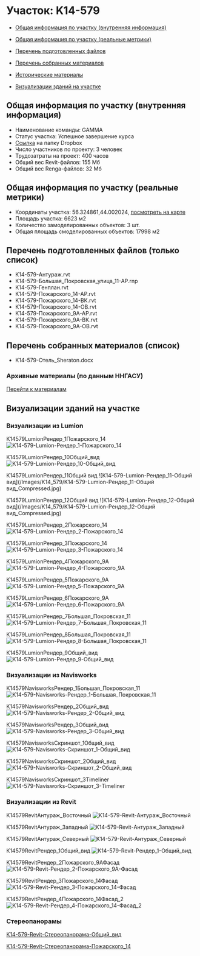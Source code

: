 # Участок: K14-579

* [Общая информация по участку (внутренняя информация)](#Chapter1)

* [Общая информация по участку (реальные метрики)](#Chapter2)

* [Перечень подготовленных файлов](#Chapter3)

* [Перечень собранных материалов](#Chapter4)

* [Исторические материалы](#Chapter5)

* [Визуализации зданий на участке](#Chapter6)

## <a id="Chapter1"></a> Общая информация по участку (внутренняя информация)
+ Наименование команды: GAMMA
+ Статус участка: Успешное завершение курса
+ [Ссылка](https://www.dropbox.com/sh/wvvgv1nw1iqred9/AAAGJ800qZCbQNEe8MVRVwvLa/K14_579?dl=0) на папку Dropbox
+ Число участников по проекту: 3 человек
+ Трудозатраты на проект: 400 часов
+ Общий вес Revit-файлов: 155 Мб
+ Общий вес Renga-файлов: 32 Мб
## <a id="Chapter2"></a> Общая информация по участку (реальные метрики)
+ Координаты участка: 56.324861,44.002024, [посмотреть на карте](https://yandex.ru/maps/47/nizhny-novgorod/?ll=44.002024%2C56.324861&z=19)
+ Площадь участка: 6623 м2
+ Количество замоделированных объектов: 3 шт.
+ Общая площадь смоделированных объектов: 17998 м2
## <a id="Chapter3"></a> Перечень подготовленных файлов (только список)
+ K14-579-Антураж.rvt
+ K14-579-Большая_Покровская_улица_11-АР.rnp
+ K14-579-Генплан.rvt
+ K14-579-Пожарского_14-АР.rvt
+ K14-579-Пожарского_14-ВК.rvt
+ K14-579-Пожарского_14-ОВ.rvt
+ K14-579-Пожарского_9А-АР.rvt
+ K14-579-Пожарского_9А-ВК.rvt
+ K14-579-Пожарского_9А-ОВ.rvt
## <a id="Chapter4"></a> Перечень собранных материалов (список)
+ K14-579-Отель_Sheraton.docx
### <a id="Chapter5"></a> Архивные материалы (по данным ННГАСУ)
[Перейти к материалам](/BuidingsInfo/fb0463b6-7493-4a01-8d1e-984ba7b69e70/About.md)
## <a id="Chapter6"></a> Визуализации зданий на участке
### Визуализации из Lumion
K14579LumionРендер_1Пожарского_14
![K14-579-Lumion-Рендер_1-Пожарского_14](/Images/K14_579/K14-579-Lumion-Рендер_1-Пожарского_14_Compressed.jpg)

K14579LumionРендер_10Общий_вид
![K14-579-Lumion-Рендер_10-Общий_вид](/Images/K14_579/K14-579-Lumion-Рендер_10-Общий_вид_Compressed.jpg)

K14579LumionРендер_11Общий вид
![K14-579-Lumion-Рендер_11-Общий вид](/Images/K14_579/K14-579-Lumion-Рендер_11-Общий вид_Compressed.jpg)

K14579LumionРендер_12Общий вид
![K14-579-Lumion-Рендер_12-Общий вид](/Images/K14_579/K14-579-Lumion-Рендер_12-Общий вид_Compressed.jpg)

K14579LumionРендер_2Пожарского_14
![K14-579-Lumion-Рендер_2-Пожарского_14](/Images/K14_579/K14-579-Lumion-Рендер_2-Пожарского_14_Compressed.jpg)

K14579LumionРендер_3Пожарского_14
![K14-579-Lumion-Рендер_3-Пожарского_14](/Images/K14_579/K14-579-Lumion-Рендер_3-Пожарского_14_Compressed.jpg)

K14579LumionРендер_4Пожарского_9А
![K14-579-Lumion-Рендер_4-Пожарского_9А](/Images/K14_579/K14-579-Lumion-Рендер_4-Пожарского_9А_Compressed.jpg)

K14579LumionРендер_5Пожарского_9А
![K14-579-Lumion-Рендер_5-Пожарского_9А](/Images/K14_579/K14-579-Lumion-Рендер_5-Пожарского_9А_Compressed.jpg)

K14579LumionРендер_6Пожарского_9А
![K14-579-Lumion-Рендер_6-Пожарского_9А](/Images/K14_579/K14-579-Lumion-Рендер_6-Пожарского_9А_Compressed.jpg)

K14579LumionРендер_7Большая_Покровская_11
![K14-579-Lumion-Рендер_7-Большая_Покровская_11](/Images/K14_579/K14-579-Lumion-Рендер_7-Большая_Покровская_11_Compressed.jpg)

K14579LumionРендер_8Большая_Покровская_11
![K14-579-Lumion-Рендер_8-Большая_Покровская_11](/Images/K14_579/K14-579-Lumion-Рендер_8-Большая_Покровская_11_Compressed.jpg)

K14579LumionРендер_9Общий_вид
![K14-579-Lumion-Рендер_9-Общий_вид](/Images/K14_579/K14-579-Lumion-Рендер_9-Общий_вид_Compressed.jpg)

### Визуализации из Navisworks
K14579NavisworksРендер_1Большая_Покровская_11
![K14-579-Navisworks-Рендер_1-Большая_Покровская_11](/Images/K14_579/K14-579-Navisworks-Рендер_1-Большая_Покровская_11_Compressed.jpg)

K14579NavisworksРендер_2Общий_вид
![K14-579-Navisworks-Рендер_2-Общий_вид](/Images/K14_579/K14-579-Navisworks-Рендер_2-Общий_вид_Compressed.jpg)

K14579NavisworksРендер_3Общий_вид
![K14-579-Navisworks-Рендер_3-Общий_вид](/Images/K14_579/K14-579-Navisworks-Рендер_3-Общий_вид_Compressed.jpg)

K14579NavisworksСкриншот_1Общий_вид
![K14-579-Navisworks-Скриншот_1-Общий_вид](/Images/K14_579/K14-579-Navisworks-Скриншот_1-Общий_вид_Compressed.jpg)

K14579NavisworksСкриншот_2Общий_вид
![K14-579-Navisworks-Скриншот_2-Общий_вид](/Images/K14_579/K14-579-Navisworks-Скриншот_2-Общий_вид_Compressed.jpg)

K14579NavisworksСкриншот_3Timeliner
![K14-579-Navisworks-Скриншот_3-Timeliner](/Images/K14_579/K14-579-Navisworks-Скриншот_3-Timeliner_Compressed.jpg)

### Визуализации из Revit
K14579RevitАнтураж_Восточный
![K14-579-Revit-Антураж_Восточный](/Images/K14_579/K14-579-Revit-Антураж_Восточный_Compressed.jpg)

K14579RevitАнтураж_Западный
![K14-579-Revit-Антураж_Западный](/Images/K14_579/K14-579-Revit-Антураж_Западный_Compressed.jpg)

K14579RevitАнтураж_Северный
![K14-579-Revit-Антураж_Северный](/Images/K14_579/K14-579-Revit-Антураж_Северный_Compressed.jpg)

K14579RevitРендер_1Общий_вид
![K14-579-Revit-Рендер_1-Общий_вид](/Images/K14_579/K14-579-Revit-Рендер_1-Общий_вид_Compressed.jpg)

K14579RevitРендер_2Пожарского_9АФасад
![K14-579-Revit-Рендер_2-Пожарского_9А-Фасад](/Images/K14_579/K14-579-Revit-Рендер_2-Пожарского_9А-Фасад_Compressed.jpg)

K14579RevitРендер_3Пожарского_14Фасад
![K14-579-Revit-Рендер_3-Пожарского_14-Фасад](/Images/K14_579/K14-579-Revit-Рендер_3-Пожарского_14-Фасад_Compressed.jpg)

K14579RevitРендер_4Пожарского_14Фасад_2
![K14-579-Revit-Рендер_4-Пожарского_14-Фасад_2](/Images/K14_579/K14-579-Revit-Рендер_4-Пожарского_14-Фасад_2_Compressed.jpg)

### Стереопанорамы
[K14-579-Revit-Стереопанорама-Общий_вид](https://pano.autodesk.com/pano.html?url=jpgs/8df7a147-eff8-43b4-91e6-1785d9f957ea&version=2)

[K14-579-Revit-Стереопанорама-Пожарского_14](https://pano.autodesk.com/pano.html?url=jpgs/f82afa37-77ad-4aa3-93ab-37e5a2205804&version=2)

